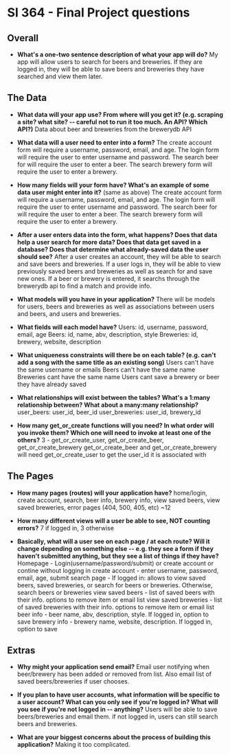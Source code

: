 # SI 364 - Final Project questions

## Overall

* **What's a one-two sentence description of what your app will do?**
My app will allow users to search for beers and breweries. If they are logged in, they will be able to save beers and breweries they have searched and view them later. 

## The Data

* **What data will your app use? From where will you get it? (e.g. scraping a site? what site? -- careful not to run it too much. An API? Which API?)** Data about beer and breweries from the brewerydb API

* **What data will a user need to enter into a form?** The create account form will require a username, password, email, and age. The login form will require the user to enter username and password. The search beer for will require the user to enter a beer. The search brewery form will require the user to enter a brewery.

* **How many fields will your form have? What's an example of some data user might enter into it?**
(same as above) The create account form will require a username, password, email, and age. The login form will require the user to enter username and password. The search beer for will require the user to enter a beer. The search brewery form will require the user to enter a brewery.

* **After a user enters data into the form, what happens? Does that data help a user search for more data? Does that data get saved in a database? Does that determine what already-saved data the user should see?** After a user creates an account, they will be able to search and save beers and breweries. If a user logs in, they will be able to view previously saved beers and breweries as well as search for and save new ones. If a beer or brewery is entered, it searchs through the brewerydb api to find a match and provide info.  

* **What models will you have in your application?**
There will be models for users, beers and breweries as well as associations between users and beers, and users and breweries.

* **What fields will each model have?**
Users: id, username, password, email, age
Beers: id, name, abv, description, style
Breweries: id, brewery, website, description


* **What uniqueness constraints will there be on each table? (e.g. can't add a song with the same title as an existing song)**
Users can't have the same username or emails
Beers can't have the same name
Breweries cant have the same name
Users cant save a brewery or beer they have already saved

* **What relationships will exist between the tables? What's a 1:many relationship between? What about a many:many relationship?**
user_beers: user_id, beer_id
user_breweries: user_id, brewery_id

* **How many get_or_create functions will you need? In what order will you invoke them? Which one will need to invoke at least one of the others?**
3 - get_or_create_user, get_or_create_beer, get_or_create_brewery
get_or_create_beer and get_or_create_brewery will need get_or_create_user to get the user_id it is associated with
## The Pages

* **How many pages (routes) will your application have?**
home/login, create account, search, beer info, brewery info, view saved beers, view saved breweries, error pages (404, 500, 405, etc) ~12

* **How many different views will a user be able to see, NOT counting errors?**
7 if logged in, 3 otherwise

* **Basically, what will a user see on each page / at each route? Will it change depending on something else -- e.g. they see a form if they haven't submitted anything, but they see a list of things if they have?**
Homepage - Login(username/password/submit) or create account or contine without logging in
create account - enter username, password, email, age, submit
search page - If logged in: allows to view saved beers, saved breweries, or search for beers or breweries. Otherwise, search beers or breweries
view saved beers - list of saved beers with their info. options to remove item or email list
view saved breweries - list of saved breweries with their info. options to remove item or email list
beer info - beer name, abv, description, style. If logged in, option to save
brewery info - brewery name, website, description. If logged in, option to save


## Extras

* **Why might your application send email?**
Email user notifying when beer/brewery has been added or removed from list. Also email list of saved beers/breweries if user chooses.

* **If you plan to have user accounts, what information will be specific to a user account? What can you only see if you're logged in? What will you see if you're not logged in -- anything?** Users will be able to save beers/breweries and email them. if not logged in, users can still search beers and breweries. 

* **What are your biggest concerns about the process of building this application?**
Making it too complicated. 
